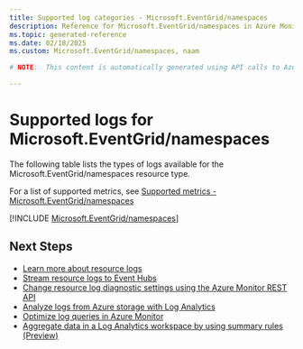 ```yaml
---
title: Supported log categories - Microsoft.EventGrid/namespaces
description: Reference for Microsoft.EventGrid/namespaces in Azure Monitor Logs.
ms.topic: generated-reference
ms.date: 02/18/2025
ms.custom: Microsoft.EventGrid/namespaces, naam

# NOTE:  This content is automatically generated using API calls to Azure. Any edits made on these files will be overwritten in the next run of the script. 

---
```





# Supported logs for Microsoft.EventGrid/namespaces  
The following table lists the types of logs available for the Microsoft.EventGrid/namespaces resource type.
  
  
  
For a list of supported metrics, see [Supported metrics - Microsoft.EventGrid/namespaces](../supported-metrics/microsoft-eventgrid-namespaces-metrics.md)  
  

  
[!INCLUDE [Microsoft.EventGrid/namespaces](~/reusable-content/ce-skilling/azure/includes/azure-monitor/reference/logs/microsoft-eventgrid-namespaces-logs-include.md)]  
  

## Next Steps

* [Learn more about resource logs](/azure/azure-monitor/essentials/platform-logs-overview)
* [Stream resource logs to Event Hubs](/azure/azure-monitor/essentials/resource-logs#send-to-azure-event-hubs)
* [Change resource log diagnostic settings using the Azure Monitor REST API](/rest/api/monitor/diagnosticsettings)
* [Analyze logs from Azure storage with Log Analytics](/azure/azure-monitor/essentials/resource-logs#send-to-log-analytics-workspace)
* [Optimize log queries in Azure Monitor](/azure/azure-monitor/logs/query-optimization)
* [Aggregate data in a Log Analytics workspace by using summary rules (Preview)](/azure/azure-monitor/logs/summary-rules)